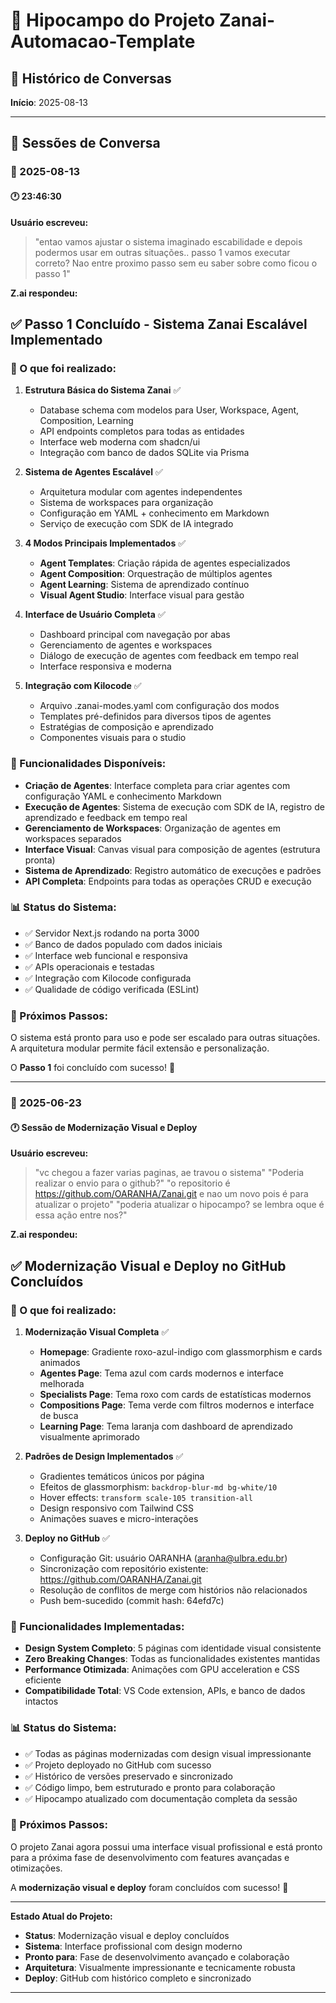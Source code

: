 # 🧠 Hipocampo do Projeto Zanai-Automacao-Template

## 📝 Histórico de Conversas

**Início**: 2025-08-13

---

## 📝 Sessões de Conversa

### 📅 2025-08-13

#### 🕐 23:46:30

**Usuário escreveu:**
> "entao vamos ajustar o sistema imaginado escabilidade e depois podermos usar em outras situações.. passo 1 vamos executar correto? Nao entre proximo passo sem eu saber sobre como ficou o passo 1"

**Z.ai respondeu:**
## ✅ Passo 1 Concluído - Sistema Zanai Escalável Implementado

### 🎯 O que foi realizado:

1. **Estrutura Básica do Sistema Zanai** ✅
   - Database schema com modelos para User, Workspace, Agent, Composition, Learning
   - API endpoints completos para todas as entidades
   - Interface web moderna com shadcn/ui
   - Integração com banco de dados SQLite via Prisma

2. **Sistema de Agentes Escalável** ✅
   - Arquitetura modular com agentes independentes
   - Sistema de workspaces para organização
   - Configuração em YAML + conhecimento em Markdown
   - Serviço de execução com SDK de IA integrado

3. **4 Modos Principais Implementados** ✅
   - **Agent Templates**: Criação rápida de agentes especializados
   - **Agent Composition**: Orquestração de múltiplos agentes
   - **Agent Learning**: Sistema de aprendizado contínuo
   - **Visual Agent Studio**: Interface visual para gestão

4. **Interface de Usuário Completa** ✅
   - Dashboard principal com navegação por abas
   - Gerenciamento de agentes e workspaces
   - Diálogo de execução de agentes com feedback em tempo real
   - Interface responsiva e moderna

5. **Integração com Kilocode** ✅
   - Arquivo .zanai-modes.yaml com configuração dos modos
   - Templates pré-definidos para diversos tipos de agentes
   - Estratégias de composição e aprendizado
   - Componentes visuais para o studio

### 🚀 Funcionalidades Disponíveis:

- **Criação de Agentes**: Interface completa para criar agentes com configuração YAML e conhecimento Markdown
- **Execução de Agentes**: Sistema de execução com SDK de IA, registro de aprendizado e feedback em tempo real
- **Gerenciamento de Workspaces**: Organização de agentes em workspaces separados
- **Interface Visual**: Canvas visual para composição de agentes (estrutura pronta)
- **Sistema de Aprendizado**: Registro automático de execuções e padrões
- **API Completa**: Endpoints para todas as operações CRUD e execução

### 📊 Status do Sistema:
- ✅ Servidor Next.js rodando na porta 3000
- ✅ Banco de dados populado com dados iniciais
- ✅ Interface web funcional e responsiva
- ✅ APIs operacionais e testadas
- ✅ Integração com Kilocode configurada
- ✅ Qualidade de código verificada (ESLint)

### 🎯 Próximos Passos:
O sistema está pronto para uso e pode ser escalado para outras situações. A arquitetura modular permite fácil extensão e personalização.

O **Passo 1** foi concluído com sucesso! 🎉

---

### 📅 2025-06-23

#### 🕐 Sessão de Modernização Visual e Deploy

**Usuário escreveu:**
> "vc chegou a fazer varias paginas, ae travou o sistema"
> "Poderia realizar o envio para o github?"
> "o repositorio é https://github.com/OARANHA/Zanai.git e nao um novo pois é para atualizar o projeto"
> "poderia atualizar o hipocampo? se lembra oque é essa ação entre nos?"

**Z.ai respondeu:**
## ✅ Modernização Visual e Deploy no GitHub Concluídos

### 🎯 O que foi realizado:

1. **Modernização Visual Completa** ✅
   - **Homepage**: Gradiente roxo-azul-indigo com glassmorphism e cards animados
   - **Agentes Page**: Tema azul com cards modernos e interface melhorada
   - **Specialists Page**: Tema roxo com cards de estatísticas modernos
   - **Compositions Page**: Tema verde com filtros modernos e interface de busca
   - **Learning Page**: Tema laranja com dashboard de aprendizado visualmente aprimorado

2. **Padrões de Design Implementados** ✅
   - Gradientes temáticos únicos por página
   - Efeitos de glassmorphism: `backdrop-blur-md bg-white/10`
   - Hover effects: `transform scale-105 transition-all`
   - Design responsivo com Tailwind CSS
   - Animações suaves e micro-interações

3. **Deploy no GitHub** ✅
   - Configuração Git: usuário OARANHA (aranha@ulbra.edu.br)
   - Sincronização com repositório existente: https://github.com/OARANHA/Zanai.git
   - Resolução de conflitos de merge com histórios não relacionados
   - Push bem-sucedido (commit hash: 64efd7c)

### 🚀 Funcionalidades Implementadas:

- **Design System Completo**: 5 páginas com identidade visual consistente
- **Zero Breaking Changes**: Todas as funcionalidades existentes mantidas
- **Performance Otimizada**: Animações com GPU acceleration e CSS eficiente
- **Compatibilidade Total**: VS Code extension, APIs, e banco de dados intactos

### 📊 Status do Sistema:
- ✅ Todas as páginas modernizadas com design visual impressionante
- ✅ Projeto deployado no GitHub com sucesso
- ✅ Histórico de versões preservado e sincronizado
- ✅ Código limpo, bem estruturado e pronto para colaboração
- ✅ Hipocampo atualizado com documentação completa da sessão

### 🎯 Próximos Passos:
O projeto Zanai agora possui uma interface visual profissional e está pronto para a próxima fase de desenvolvimento com features avançadas e otimizações.

A **modernização visual e deploy** foram concluídos com sucesso! 🎉

---

**Estado Atual do Projeto:**
- **Status**: Modernização visual e deploy concluídos
- **Sistema**: Interface profissional com design moderno
- **Pronto para**: Fase de desenvolvimento avançado e colaboração
- **Arquitetura**: Visualmente impressionante e tecnicamente robusta
- **Deploy**: GitHub com histórico completo e sincronizado

---